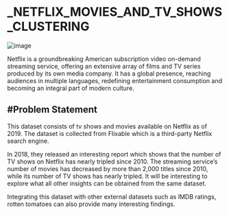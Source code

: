 # _NETFLIX_MOVIES_AND_TV_SHOWS_CLUSTERING

![image](https://github.com/NamiraMujawar/NETFLIX_MOVIES_AND_TV_SHOWS_CLUSTERING/assets/120715329/a3eca737-a5bb-447f-aef1-b0cc05aa2287)

Netflix is a groundbreaking American subscription video on-demand streaming service, offering an extensive array of films and TV series produced by its own media company. It has a global presence, reaching audiences in multiple languages, redefining entertainment consumption and becoming an integral part of modern culture.

#**Problem Statement**
---
This dataset consists of tv shows and movies available on Netflix as of 2019. The dataset is collected from Flixable which is a third-party Netflix search engine.

In 2018, they released an interesting report which shows that the number of TV shows on Netflix has nearly tripled since 2010. The streaming service’s number of movies has decreased by more than 2,000 titles since 2010, while its number of TV shows has nearly tripled. It will be interesting to explore what all other insights can be obtained from the same dataset.

Integrating this dataset with other external datasets such as IMDB ratings, rotten tomatoes can also provide many interesting findings.
